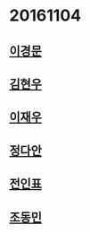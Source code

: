 20161104
========

## [이경문](gilgil)

## [김현우](kcrong)

## [이재우](inparadox) 

## [정다안](dani)

## [전인표](jeoninpyo)

## [조동민](dmj)
